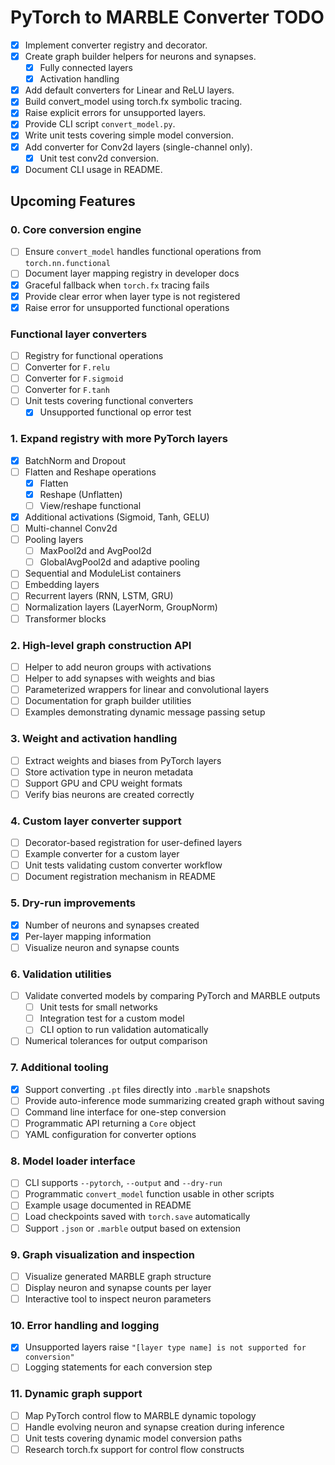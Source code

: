 # PyTorch to MARBLE Converter TODO

- [x] Implement converter registry and decorator.
- [x] Create graph builder helpers for neurons and synapses.
  - [x] Fully connected layers
  - [x] Activation handling
- [x] Add default converters for Linear and ReLU layers.
- [x] Build convert_model using torch.fx symbolic tracing.
- [x] Raise explicit errors for unsupported layers.
- [x] Provide CLI script `convert_model.py`.
- [x] Write unit tests covering simple model conversion.
- [x] Add converter for Conv2d layers (single-channel only).
  - [x] Unit test conv2d conversion.
- [x] Document CLI usage in README.

## Upcoming Features

### 0. Core conversion engine
- [ ] Ensure `convert_model` handles functional operations from `torch.nn.functional`
- [ ] Document layer mapping registry in developer docs
- [x] Graceful fallback when `torch.fx` tracing fails
- [x] Provide clear error when layer type is not registered
- [x] Raise error for unsupported functional operations

### Functional layer converters
- [ ] Registry for functional operations
- [ ] Converter for `F.relu`
- [ ] Converter for `F.sigmoid`
- [ ] Converter for `F.tanh`
- [ ] Unit tests covering functional converters
  - [x] Unsupported functional op error test

### 1. Expand registry with more PyTorch layers
- [x] BatchNorm and Dropout
- [ ] Flatten and Reshape operations
  - [x] Flatten
  - [x] Reshape (Unflatten)
  - [ ] View/reshape functional
- [x] Additional activations (Sigmoid, Tanh, GELU)
- [ ] Multi-channel Conv2d
- [ ] Pooling layers
  - [ ] MaxPool2d and AvgPool2d
  - [ ] GlobalAvgPool2d and adaptive pooling
- [ ] Sequential and ModuleList containers
- [ ] Embedding layers
- [ ] Recurrent layers (RNN, LSTM, GRU)
- [ ] Normalization layers (LayerNorm, GroupNorm)
- [ ] Transformer blocks

### 2. High-level graph construction API
- [ ] Helper to add neuron groups with activations
- [ ] Helper to add synapses with weights and bias
- [ ] Parameterized wrappers for linear and convolutional layers
- [ ] Documentation for graph builder utilities
- [ ] Examples demonstrating dynamic message passing setup

### 3. Weight and activation handling
- [ ] Extract weights and biases from PyTorch layers
- [ ] Store activation type in neuron metadata
- [ ] Support GPU and CPU weight formats
- [ ] Verify bias neurons are created correctly

### 4. Custom layer converter support
- [ ] Decorator-based registration for user-defined layers
- [ ] Example converter for a custom layer
- [ ] Unit tests validating custom converter workflow
- [ ] Document registration mechanism in README

### 5. Dry-run improvements
- [x] Number of neurons and synapses created
- [x] Per-layer mapping information
- [ ] Visualize neuron and synapse counts

### 6. Validation utilities
- [ ] Validate converted models by comparing PyTorch and MARBLE outputs
  - [ ] Unit tests for small networks
  - [ ] Integration test for a custom model
  - [ ] CLI option to run validation automatically
- [ ] Numerical tolerances for output comparison

### 7. Additional tooling
- [x] Support converting `.pt` files directly into `.marble` snapshots
- [ ] Provide auto-inference mode summarizing created graph without saving
- [ ] Command line interface for one-step conversion
- [ ] Programmatic API returning a `Core` object
- [ ] YAML configuration for converter options

### 8. Model loader interface
- [ ] CLI supports `--pytorch`, `--output` and `--dry-run`
- [ ] Programmatic `convert_model` function usable in other scripts
- [ ] Example usage documented in README
- [ ] Load checkpoints saved with `torch.save` automatically
- [ ] Support `.json` or `.marble` output based on extension

### 9. Graph visualization and inspection
- [ ] Visualize generated MARBLE graph structure
- [ ] Display neuron and synapse counts per layer
- [ ] Interactive tool to inspect neuron parameters

### 10. Error handling and logging
- [x] Unsupported layers raise `"[layer type name] is not supported for conversion"`
- [ ] Logging statements for each conversion step

### 11. Dynamic graph support
- [ ] Map PyTorch control flow to MARBLE dynamic topology
- [ ] Handle evolving neuron and synapse creation during inference
- [ ] Unit tests covering dynamic model conversion paths
- [ ] Research torch.fx support for control flow constructs
